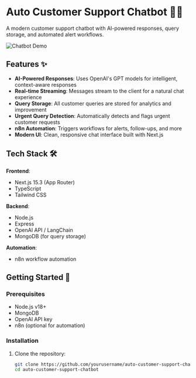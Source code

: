 # Auto Customer Support Chatbot 🤖💬

A modern customer support chatbot with AI-powered responses, query storage, and automated alert workflows.

![Chatbot Demo](demo.gif) <!-- Add a demo gif/image later -->

## Features ✨

- **AI-Powered Responses**: Uses OpenAI's GPT models for intelligent, context-aware responses
- **Real-time Streaming**: Messages stream to the client for a natural chat experience
- **Query Storage**: All customer queries are stored for analytics and improvement
- **Urgent Query Detection**: Automatically detects and flags urgent customer requests
- **n8n Automation**: Triggers workflows for alerts, follow-ups, and more
- **Modern UI**: Clean, responsive chat interface built with Next.js

## Tech Stack 🛠️

**Frontend**:
- Next.js 15.3 (App Router)
- TypeScript
- Tailwind CSS

**Backend**:
- Node.js
- Express
- OpenAI API / LangChain
- MongoDB (for query storage)

**Automation**:
- n8n workflow automation

## Getting Started 🚀

### Prerequisites

- Node.js v18+
- MongoDB
- OpenAI API key
- n8n (optional for automation)

### Installation

1. Clone the repository:
   ```bash
   git clone https://github.com/yourusername/auto-customer-support-chatbot.git
   cd auto-customer-support-chatbot